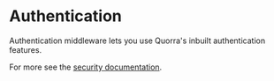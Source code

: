 # Authentication

Authentication middleware lets you use Quorra's inbuilt authentication features.

For more see the [security documentation](/docs/{{version}}/more/security.md).